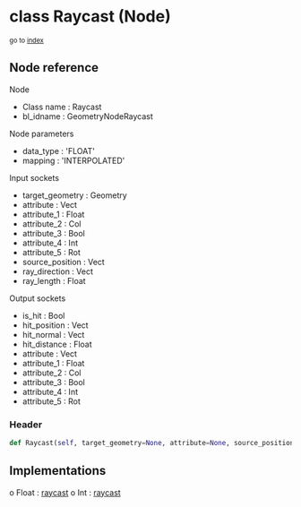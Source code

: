 # class Raycast (Node)

<sub>go to [index](/docs/index.md)</sub>

## Node reference

Node
 - Class name : Raycast
 - bl_idname : GeometryNodeRaycast

Node parameters
 - data_type : 'FLOAT'
 - mapping : 'INTERPOLATED'

Input sockets
 - target_geometry : Geometry
 - attribute : Vect
 - attribute_1 : Float
 - attribute_2 : Col
 - attribute_3 : Bool
 - attribute_4 : Int
 - attribute_5 : Rot
 - source_position : Vect
 - ray_direction : Vect
 - ray_length : Float

Output sockets
 - is_hit : Bool
 - hit_position : Vect
 - hit_normal : Vect
 - hit_distance : Float
 - attribute : Vect
 - attribute_1 : Float
 - attribute_2 : Col
 - attribute_3 : Bool
 - attribute_4 : Int
 - attribute_5 : Rot

### Header

``` python
def Raycast(self, target_geometry=None, attribute=None, source_position=None, ray_direction=None, ray_length=None, data_type='FLOAT', mapping='INTERPOLATED', node_label=None, node_color=None):
```

## Implementations

o Float : [raycast](/docs/GeoNodes_classes/Float.md#raycast)
o Int : [raycast](/docs/GeoNodes_classes/Int.md#raycast)

